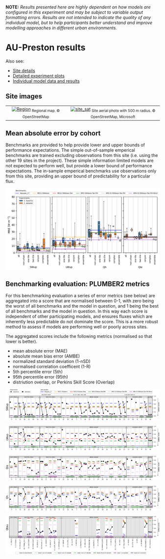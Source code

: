 

**NOTE:** *Results presented here are highly dependent on how models are configured in this experiment and may be subject to variable output formatting errors. Results are not intended to indicate the quality of any individual model, but to help participants better understand and improve modelling approaches in different urban environments.*



# AU-Preston results

Also see:

- [Site details](https://urban-plumber.github.io/AU-Preston/)
- [Detailed experiment plots](../detailed/index.md)
- [Individual model data and results](../index.md#model-data)

## Site images

|                                             |                                             |    
|:-------------------------------------------:|:-------------------------------------------:|
| [![Region](https://urban-plumber.github.io/AU-Preston/images/AU-Preston_region_map.jpg)](https://urban-plumber.github.io/AU-Preston/images/AU-Preston_region_map.jpg)  <sub>Regional map. © OpenStreetMap</sub>    | [![site_sat](https://urban-plumber.github.io/AU-Preston/images/AU-Preston_site_sat.jpg)](https://urban-plumber.github.io/AU-Preston/images/AU-Preston_site_sat.jpg) <sub>Site aerial photo with 500 m radius. © OpenStreetMap, Microsoft</sub>    |

## Mean absolute error by cohort

Benchmarks are provided to help provide lower and upper bounds of performance expectations. The simple out-of-sample emperical benchmarks are trained excluding observations from this site (i.e. using the other 19 sites in the project). These simple information limited models are not expected to perform well, but provide a lower bound of performance expectations. The in-sample emperical benchmarks use observations only from this site, providing an upper bound of predictability for a particular flux.

[![AU-Preston_phase2_MAE_boxplot_v0-9.png](AU-Preston_phase2_MAE_boxplot_v0-9.png)](AU-Preston_phase2_MAE_boxplot_v0-9.png)

## Benchmarking evaluation: PLUMBER2 metrics

For this benchmarking evaluation a series of error metrics (see below) are aggregated into a score that are normalised between 0-1, with zero being the worst of all benchmarks and the model in question, and 1 being the best of all benchmarks and the model in question. In this way each score is independent of other participating models, and ensures fluxes which are inherently less predictable do not dominate the score. This is a more robust method to assess if models are performing well or poorly across sites.

The aggregated scores include the following metrics (normalised so that lower is better).

 - mean absolute error (MAE)
 - absolute mean bias error (AMBE)
 - normalized standard deviation (1-nSD)
 - normalised correlation coefficent (1-R)
 - 5th percentile error (5th)
 - 95th percentile error (95th)
 - distriution overlap, or Perkins Skill Score (Overlap)

[![AU-Preston_phase2_PLUMBER2_quant_SWup_v0-9.png](AU-Preston_phase2_PLUMBER2_quant_SWup_v0-9.png)](AU-Preston_phase2_PLUMBER2_quant_SWup_v0-9.png)

[![AU-Preston_phase2_PLUMBER2_quant_LWup_v0-9.png](AU-Preston_phase2_PLUMBER2_quant_LWup_v0-9.png)](AU-Preston_phase2_PLUMBER2_quant_LWup_v0-9.png)

[![AU-Preston_phase2_PLUMBER2_quant_Qle_v0-9.png](AU-Preston_phase2_PLUMBER2_quant_Qle_v0-9.png)](AU-Preston_phase2_PLUMBER2_quant_Qle_v0-9.png)

[![AU-Preston_phase2_PLUMBER2_quant_Qh_v0-9.png](AU-Preston_phase2_PLUMBER2_quant_Qh_v0-9.png)](AU-Preston_phase2_PLUMBER2_quant_Qh_v0-9.png)

[![AU-Preston_phase2_PLUMBER2_quant_Qtau_v0-9.png](AU-Preston_phase2_PLUMBER2_quant_Qtau_v0-9.png)](AU-Preston_phase2_PLUMBER2_quant_Qtau_v0-9.png)

